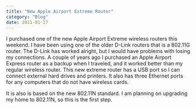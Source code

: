 ```yaml
---
title: "New Apple Airport Extreme Router"
category: "Blog"
date: 2011-01-17
---
```



I purchased one of the new Apple Airport Extreme wireless routers this weekend. I have been using one of the older D-Link routers that is a 802.11G router. The D-Link has worked alright, but I would have problems with losing my connections. A couple of years ago I purchased an Apple Airport Express router as a backup when I traveled, and it worked better than my regular wireless router. This new extreme router has a USB port so I can connect external hard drives and printers. It also has three Ethernet ports for any computers that do not have wireless cards.

It is also is based on the new 802.11N standard. I am planning on upgrading my home to 802.11N, so this is the first step.